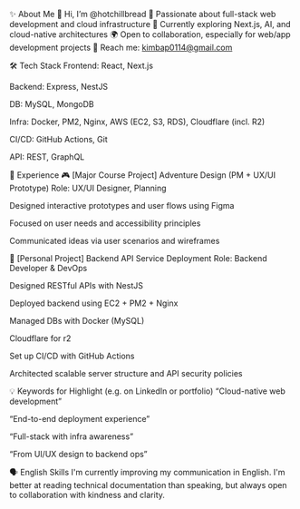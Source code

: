 ✨ About Me
👋 Hi, I’m @hotchillbread
🚀 Passionate about full-stack web development and cloud infrastructure
🎯 Currently exploring Next.js, AI, and cloud-native architectures
🌍 Open to collaboration, especially for web/app development projects
📧 Reach me: kimbap0114@gmail.com

🛠 Tech Stack
Frontend: React, Next.js

Backend: Express, NestJS

DB: MySQL, MongoDB

Infra: Docker, PM2, Nginx, AWS (EC2, S3, RDS), Cloudflare (incl. R2)

CI/CD: GitHub Actions, Git

API: REST, GraphQL

💼 Experience
🎮 [Major Course Project] Adventure Design (PM + UX/UI Prototype)
Role: UX/UI Designer, Planning

Designed interactive prototypes and user flows using Figma

Focused on user needs and accessibility principles

Communicated ideas via user scenarios and wireframes

🧩 [Personal Project] Backend API Service Deployment
Role: Backend Developer & DevOps

Designed RESTful APIs with NestJS

Deployed backend using EC2 + PM2 + Nginx

Managed DBs with Docker (MySQL)

Cloudflare for r2

Set up CI/CD with GitHub Actions

Architected scalable server structure and API security policies

💡 Keywords for Highlight (e.g. on LinkedIn or portfolio)
“Cloud-native web development”

“End-to-end deployment experience”

“Full-stack with infra awareness”

“From UI/UX design to backend ops”

🗣 English Skills
I'm currently improving my communication in English. I'm better at reading technical documentation than speaking, but always open to collaboration with kindness and clarity.
